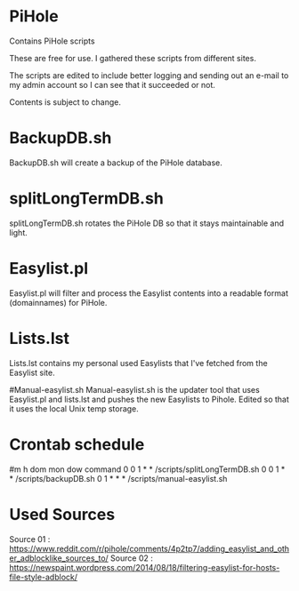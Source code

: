 # PiHole
Contains PiHole scripts

These are free for use. I gathered these scripts from different sites.

The scripts are edited to include better logging and sending out an e-mail to my admin account so I can see that it succeeded or not.

Contents is subject to change.

# BackupDB.sh
BackupDB.sh will create a backup of the PiHole database.

# splitLongTermDB.sh
splitLongTermDB.sh rotates the PiHole DB so that it stays maintainable and light.

# Easylist.pl
Easylist.pl will filter and process the Easylist contents into a readable format (domainnames) for PiHole.

# Lists.lst
Lists.lst contains my personal used Easylists that I've fetched from the Easylist site.

#Manual-easylist.sh
Manual-easylist.sh is the updater tool that uses Easylist.pl and lists.lst and pushes the new Easylists to Pihole.
Edited so that it uses the local Unix temp storage.

# Crontab schedule
#m      h       dom     mon     dow     command
0       0       1       *       *       /scripts/splitLongTermDB.sh
0       0       1       *       *       /scripts/backupDB.sh
0       1       *       *       *       /scripts/manual-easylist.sh

# Used Sources
Source 01 : https://www.reddit.com/r/pihole/comments/4p2tp7/adding_easylist_and_other_adblocklike_sources_to/
Source 02 : https://newspaint.wordpress.com/2014/08/18/filtering-easylist-for-hosts-file-style-adblock/
